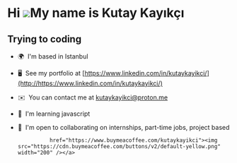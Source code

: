 Hi ![](https://user-images.githubusercontent.com/18350557/176309783-0785949b-9127-417c-8b55-ab5a4333674e.gif)My name is Kutay Kayıkçı
=====================================================================================================================================

Trying to coding
----------------

*   🌍  I'm based in Istanbul
*   🖥️  See my portfolio at [https://www.linkedin.com/in/kutaykayikci/](http://https://www.linkedin.com/in/kutaykayikci/)
*   ✉️  You can contact me at [kutaykayikci@proton.me](mailto:kutaykayikci@proton.me)
*   🧠  I'm learning javascript
*   🤝  I'm open to collaborating on internships, part-time jobs, project based   

                  href="https://www.buymeacoffee.com/kutaykayikci"><img src="https://cdn.buymeacoffee.com/buttons/v2/default-yellow.png" width="200" /></a>
